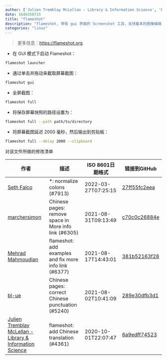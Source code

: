 ```yaml
---
author: ['Julien Tremblay McLellan - Library & Information Science', 'bl-ue', 'Mehrad Mahmoudian', 'Seth Falco', 'marchersimon']
date: 1648358715
title: "flameshot"
description: "flameshot, 带有 gui 界面的 Screenshot 工具，支持基本的图像编辑，例如文本，形状，颜色和 imgur."
categories: "linux"
---
```

> 更多信息：<https://flameshot.org>.

- 在 GUI 模式下启动 Flameshot：

```bash
flameshot launcher
```

- 通过单击并拖动来截取屏幕截图：

```bash
flameshot gui
```

- 全屏截图：

```bash
flameshot full
```

- 将保存屏幕快照的路径设置为：

```bash
flameshot full --path path/to/directory
```

- 将屏幕截图延迟 2000 毫秒，然后输出到剪贴板：

```bash
flameshot full --delay 2000 --clipboard
```
对该文件所做的修改清单


作者 | 描述 | ISO 8601日期格式 | 链接到GitHub
------|-----|-----|-----
[Seth Falco](mailto:seth@falco.fun) | *: normalize colons (#7913) | 2022-03-27T07:25:15 | [27ff55fc2eea](https://github.com/tldr-pages/tldr/commit/27ff55fc2eea445eb5216c3b1d934960539fc024)
[marchersimon](mailto:50295997+marchersimon@users.noreply.github.com) | Chinese pages: remove space in More info link (#6305) | 2021-08-31T09:13:49 | [c70c0c26884e](https://github.com/tldr-pages/tldr/commit/c70c0c26884ee74fabb640cd842d1e4c72d9df4b)
[Mehrad Mahmoudian](mailto:m.mahmoudian@gmail.com) | flameshot: add examples and fix more info link (#6377) | 2021-08-17T14:43:01 | [381b52163f28](https://github.com/tldr-pages/tldr/commit/381b52163f284ef2fcabe68d607ffd6ae88f4df6)
[bl-ue](mailto:54780737+bl-ue@users.noreply.github.com) | Chinese pages: correct Chinese punctuation (#5240) | 2021-08-02T10:41:09 | [289e30dfb3d1](https://github.com/tldr-pages/tldr/commit/289e30dfb3d1d73bade9e3610e12bfc90e9270ae)
[Julien Tremblay McLellan - Library & Information Science](mailto:jtremc@gmail.com) | flameshot: add Chinese translation (#4361) | 2020-10-01T22:07:47 | [6a9edff74523](https://github.com/tldr-pages/tldr/commit/6a9edff74523aa95bc35a031430351ad33e71663)

